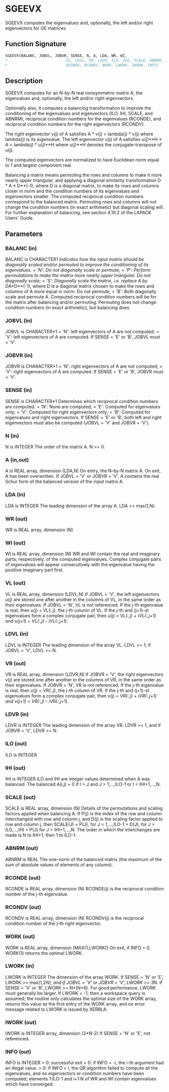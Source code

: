 # SGEEVX

SGEEVX computes the eigenvalues and, optionally, the left and/or right eigenvectors for GE matrices

## Function Signature

```fortran
SGEEVX(BALANC, JOBVL, JOBVR, SENSE, N, A, LDA, WR, WI,
*                          VL, LDVL, VR, LDVR, ILO, IHI, SCALE, ABNRM,
*                          RCONDE, RCONDV, WORK, LWORK, IWORK, INFO)
```

## Description


 SGEEVX computes for an N-by-N real nonsymmetric matrix A, the
 eigenvalues and, optionally, the left and/or right eigenvectors.

 Optionally also, it computes a balancing transformation to improve
 the conditioning of the eigenvalues and eigenvectors (ILO, IHI,
 SCALE, and ABNRM), reciprocal condition numbers for the eigenvalues
 (RCONDE), and reciprocal condition numbers for the right
 eigenvectors (RCONDV).

 The right eigenvector v(j) of A satisfies
                  A * v(j) = lambda(j) * v(j)
 where lambda(j) is its eigenvalue.
 The left eigenvector u(j) of A satisfies
               u(j)**H * A = lambda(j) * u(j)**H
 where u(j)**H denotes the conjugate-transpose of u(j).

 The computed eigenvectors are normalized to have Euclidean norm
 equal to 1 and largest component real.

 Balancing a matrix means permuting the rows and columns to make it
 more nearly upper triangular, and applying a diagonal similarity
 transformation D * A * D**(-1), where D is a diagonal matrix, to
 make its rows and columns closer in norm and the condition numbers
 of its eigenvalues and eigenvectors smaller.  The computed
 reciprocal condition numbers correspond to the balanced matrix.
 Permuting rows and columns will not change the condition numbers
 (in exact arithmetic) but diagonal scaling will.  For further
 explanation of balancing, see section 4.10.2 of the LAPACK
 Users' Guide.

## Parameters

### BALANC (in)

BALANC is CHARACTER*1 Indicates how the input matrix should be diagonally scaled and/or permuted to improve the conditioning of its eigenvalues. = 'N': Do not diagonally scale or permute; = 'P': Perform permutations to make the matrix more nearly upper triangular. Do not diagonally scale; = 'S': Diagonally scale the matrix, i.e. replace A by D*A*D**(-1), where D is a diagonal matrix chosen to make the rows and columns of A more equal in norm. Do not permute; = 'B': Both diagonally scale and permute A. Computed reciprocal condition numbers will be for the matrix after balancing and/or permuting. Permuting does not change condition numbers (in exact arithmetic), but balancing does.

### JOBVL (in)

JOBVL is CHARACTER*1 = 'N': left eigenvectors of A are not computed; = 'V': left eigenvectors of A are computed. If SENSE = 'E' or 'B', JOBVL must = 'V'.

### JOBVR (in)

JOBVR is CHARACTER*1 = 'N': right eigenvectors of A are not computed; = 'V': right eigenvectors of A are computed. If SENSE = 'E' or 'B', JOBVR must = 'V'.

### SENSE (in)

SENSE is CHARACTER*1 Determines which reciprocal condition numbers are computed. = 'N': None are computed; = 'E': Computed for eigenvalues only; = 'V': Computed for right eigenvectors only; = 'B': Computed for eigenvalues and right eigenvectors. If SENSE = 'E' or 'B', both left and right eigenvectors must also be computed (JOBVL = 'V' and JOBVR = 'V').

### N (in)

N is INTEGER The order of the matrix A. N >= 0.

### A (in,out)

A is REAL array, dimension (LDA,N) On entry, the N-by-N matrix A. On exit, A has been overwritten. If JOBVL = 'V' or JOBVR = 'V', A contains the real Schur form of the balanced version of the input matrix A.

### LDA (in)

LDA is INTEGER The leading dimension of the array A. LDA >= max(1,N).

### WR (out)

WR is REAL array, dimension (N)

### WI (out)

WI is REAL array, dimension (N) WR and WI contain the real and imaginary parts, respectively, of the computed eigenvalues. Complex conjugate pairs of eigenvalues will appear consecutively with the eigenvalue having the positive imaginary part first.

### VL (out)

VL is REAL array, dimension (LDVL,N) If JOBVL = 'V', the left eigenvectors u(j) are stored one after another in the columns of VL, in the same order as their eigenvalues. If JOBVL = 'N', VL is not referenced. If the j-th eigenvalue is real, then u(j) = VL(:,j), the j-th column of VL. If the j-th and (j+1)-st eigenvalues form a complex conjugate pair, then u(j) = VL(:,j) + i*VL(:,j+1) and u(j+1) = VL(:,j) - i*VL(:,j+1).

### LDVL (in)

LDVL is INTEGER The leading dimension of the array VL. LDVL >= 1; if JOBVL = 'V', LDVL >= N.

### VR (out)

VR is REAL array, dimension (LDVR,N) If JOBVR = 'V', the right eigenvectors v(j) are stored one after another in the columns of VR, in the same order as their eigenvalues. If JOBVR = 'N', VR is not referenced. If the j-th eigenvalue is real, then v(j) = VR(:,j), the j-th column of VR. If the j-th and (j+1)-st eigenvalues form a complex conjugate pair, then v(j) = VR(:,j) + i*VR(:,j+1) and v(j+1) = VR(:,j) - i*VR(:,j+1).

### LDVR (in)

LDVR is INTEGER The leading dimension of the array VR. LDVR >= 1, and if JOBVR = 'V', LDVR >= N.

### ILO (out)

ILO is INTEGER

### IHI (out)

IHI is INTEGER ILO and IHI are integer values determined when A was balanced. The balanced A(i,j) = 0 if I > J and J = 1,...,ILO-1 or I = IHI+1,...,N.

### SCALE (out)

SCALE is REAL array, dimension (N) Details of the permutations and scaling factors applied when balancing A. If P(j) is the index of the row and column interchanged with row and column j, and D(j) is the scaling factor applied to row and column j, then SCALE(J) = P(J), for J = 1,...,ILO-1 = D(J), for J = ILO,...,IHI = P(J) for J = IHI+1,...,N. The order in which the interchanges are made is N to IHI+1, then 1 to ILO-1.

### ABNRM (out)

ABNRM is REAL The one-norm of the balanced matrix (the maximum of the sum of absolute values of elements of any column).

### RCONDE (out)

RCONDE is REAL array, dimension (N) RCONDE(j) is the reciprocal condition number of the j-th eigenvalue.

### RCONDV (out)

RCONDV is REAL array, dimension (N) RCONDV(j) is the reciprocal condition number of the j-th right eigenvector.

### WORK (out)

WORK is REAL array, dimension (MAX(1,LWORK)) On exit, if INFO = 0, WORK(1) returns the optimal LWORK.

### LWORK (in)

LWORK is INTEGER The dimension of the array WORK. If SENSE = 'N' or 'E', LWORK >= max(1,2*N), and if JOBVL = 'V' or JOBVR = 'V', LWORK >= 3*N. If SENSE = 'V' or 'B', LWORK >= N*(N+6). For good performance, LWORK must generally be larger. If LWORK = -1, then a workspace query is assumed; the routine only calculates the optimal size of the WORK array, returns this value as the first entry of the WORK array, and no error message related to LWORK is issued by XERBLA.

### IWORK (out)

IWORK is INTEGER array, dimension (2*N-2) If SENSE = 'N' or 'E', not referenced.

### INFO (out)

INFO is INTEGER = 0: successful exit < 0: if INFO = -i, the i-th argument had an illegal value. > 0: if INFO = i, the QR algorithm failed to compute all the eigenvalues, and no eigenvectors or condition numbers have been computed; elements 1:ILO-1 and i+1:N of WR and WI contain eigenvalues which have converged.

